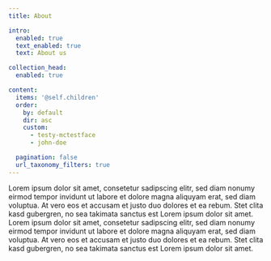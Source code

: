 ```yaml
---
title: About

intro:
  enabled: true
  text_enabled: true
  text: About us

collection_head:
  enabled: true

content:
  items: '@self.children'
  order:
    by: default
    dir: asc
    custom:
      - testy-mctestface
      - john-doe

  pagination: false
  url_taxonomy_filters: true
---
```

Lorem ipsum dolor sit amet, consetetur sadipscing elitr, sed diam nonumy eirmod tempor invidunt ut labore et dolore magna aliquyam erat, sed diam voluptua. At vero eos et accusam et justo duo dolores et ea rebum. Stet clita kasd gubergren, no sea takimata sanctus est Lorem ipsum dolor sit amet. Lorem ipsum dolor sit amet, consetetur sadipscing elitr, sed diam nonumy eirmod tempor invidunt ut labore et dolore magna aliquyam erat, sed diam voluptua. At vero eos et accusam et justo duo dolores et ea rebum. Stet clita kasd gubergren, no sea takimata sanctus est Lorem ipsum dolor sit amet.
